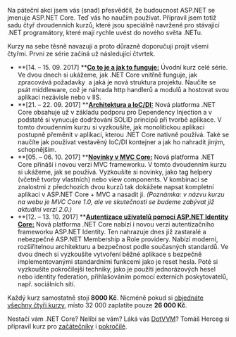 <!-- dcterms:identifier = aspnetcz#5460 -->
<!-- dcterms:title = Naučím vás ASP.NET Core -->
<!-- dcterms:abstract = Na páteční akci jsem vás (snad) přesvědčil, že budoucnost ASP.NET se jmenuje ASP.NET Core. Teď vás ho naučím používat. -->
<!-- np9:categoryId = 6 -->
<!-- x4w:category = Akce a události -->
<!-- np9:authorId = 1 -->
<!-- np9:authorEmail = michal.valasek@altairis.cz -->
<!-- dcterms:creator = Michal Altair Valášek -->
<!-- dcterms:created = 2017-09-09T23:44:55.733+02:00 -->
<!-- dcterms:date = 2017-09-09T23:44:56+02:00 -->
<!-- x4w:pictureWidth = 150 -->
<!-- x4w:pictureHeight = 150 -->
<!-- x4w:pictureUrl = /perex-pictures/logo-dnc.png -->

Na páteční akci jsem vás (snad) přesvědčil, že budoucnost ASP.NET se jmenuje ASP.NET Core. Teď vás ho naučím používat. Připravil jsem totiž sadu čtyř dvoudenních kurzů, které jsou speciálně navržené pro stávající .NET programátory, které mají rychle uvést do nového světa .NETu.

Kurzy na sebe těsně navazují a proto důrazně doporučuji projít všemi čtyřmi. První ze série začíná už následující čtvrtek.

*   **[14. – 15. 09. 2017] **[**Co to je a jak to funguje:**](https://www.dotnetcollege.cz/kurz/1062/ASP-NET-Core-1-4-Co-to-je-a-jak-to-funguje) Úvodní kurz celé série. Ve dvou dnech si ukážeme, jak .NET Core vnitřně funguje, jak zpracovává požadavky  a jaká je nová struktura projektu. Naučíte se psát middleware, což je náhrada http handlerů a modulů a hostovat svou aplikaci nezávisle nebo v IIS.
*   **[21. – 22. 09. 2017] **[**Architektura a IoC/DI:**](https://www.dotnetcollege.cz/kurz/1063/ASP-NET-Core-2-4-Architektura-a-IoC-DI) Nová platforma .NET Core obsahuje už v základu podporu pro Dependency Injection a v podstatě si vynucuje dodržování SOLID principů při tvorbě aplikace. V tomto dvoudenním kurzu si vyzkoušíte, jak monolitickou aplikaci postupně přeměnit v aplikaci, kterou .NET Core nativně používá. Také se naučíte jak používat vestavěný IoC/DI kontejner a jak ho nahradit jiným, schopnějším.
*   **[05. – 06. 10. 2017] **[**Novinky v MVC Core:**](https://www.dotnetcollege.cz/kurz/1064/ASP-NET-Core-3-4-Novinky-v-MVC-Core-1-0-) Nová platforma .NET Core přináší i novou verzi MVC frameworku. V tomto dvoudenním kurzu si ukážeme, jak se používá. Vyzkoušíte si novinky, jako tag helpery (včetně tvorby vlastních) nebo view components. V kombinaci se znalostmi z předchozích dvou kurzů tak dokážete napsat kompletní aplikaci v ASP.NET Core + MVC a nasadit ji. *(Poznámka: v názvu kurzu na webu je MVC Core 1.0, ale ve skutečnosti se budeme zabývat již aktuální verzí 2.0.)*
*   **[12. – 13. 10. 2017] **[**Autentizace uživatelů pomocí ASP.NET Identity Core:**](https://www.dotnetcollege.cz/kurz/1065/ASP-NET-Core-4-4-Autentizace-uzivatelu-pomoci-ASP-NET-Identity-Core-) Nová platforma .NET Core nabízí i novou verzi autentizačního frameworku ASP.NET Identity. Ten nahrazuje dnes již zastaralé a nebezpečné ASP.NET Membership a Role providery. Nabízí moderní, rozšiřitelnou architekturu a bezpečnost podle současných standardů. Ve dvou dnech si vyzkoušíte vytvoření běžné aplikace s bezpečně implementovanými standardními funkcemi jako je reset hesla. Poté si vyzkoušíte pokročilejší techniky, jako je použití jednorázových hesel nebo identity federation, přihlašováním pomocí externích poskytovatelů, např. sociálních sítí.

Každý kurz samostatně stojí **8000 Kč**. Nicméně pokud si [objednáte všechny čtyři kurzy](https://www.dotnetcollege.cz/kurz/1066/ASP-NET-Core-kompletni-sada-4-kurzu), místo 32 000 zaplatíte pouze **26 000 Kč**.

Nestačí vám .NET Core? Nelíbí se vám? Láká vás [DotVVM](https://www.dotvvm.com/)? Tomáš Herceg si připravil kurz pro [začátečníky](https://www.dotnetcollege.cz/kurz/1056/DotVVM-pro-zacatecniky) i [pokročilé](https://www.dotnetcollege.cz/kurz/1057/DotVVM-pro-pokrocile).